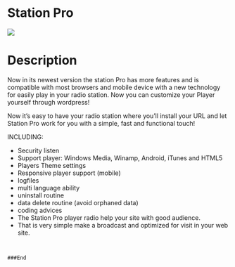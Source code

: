 

# Station Pro


![](https://img.shields.io/wordpress/plugin/v/station-pro?logo=wordpress&style=flat-square) 

 
# Description
Now in its newest version the station Pro has more features and is compatible with most browsers and mobile device with a new technology for easily play in your radio station.
Now you can customize your Player yourself through wordpress!

Now it’s easy to have your radio station where you’ll install your URL and let Station Pro work for you with a simple, fast and functional touch!



INCLUDING:
- Security listen
- Support player: Windows Media, Winamp, Android, iTunes and HTML5
- Players Theme settings
- Responsive player support (mobile)
- logfiles
- multi language ability
- uninstall routine
- data delete routine (avoid orphaned data)
- coding advices
- The Station Pro player radio help your site with good audience.
- That is very simple make a broadcast and optimized for visit in your web site.





```
 

###End